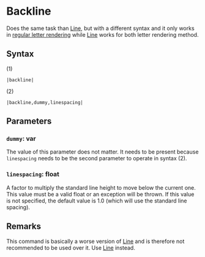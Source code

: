 # Backline

Does the same task than [Line](Line.md), but with a different syntax and it only works in [regular letter rendering](../../Life%20Cycle/letter%20rendering/regular%20letter%20rendering.md) while [Line](Line.md) works for both letter rendering method.

## Syntax

(1)

````
|backline|
````

(2)

````
|backline,dummy,linespacing|
````

## Parameters

### `dummy`: var

The value of this parameter does not matter. It needs to be present because `linespacing` needs to be the second parameter to operate in syntax (2).

### `linespacing`:  float

A factor to multiply the standard line height to move below the current one. This value must be a valid float or an exception will be thrown. If this value is not specified, the default value is 1.0 (which will use the standard line spacing).

## Remarks

This command is basically a worse version of [Line](Line.md) and is therefore not recommended to be used over it. Use [Line](Line.md) instead.
